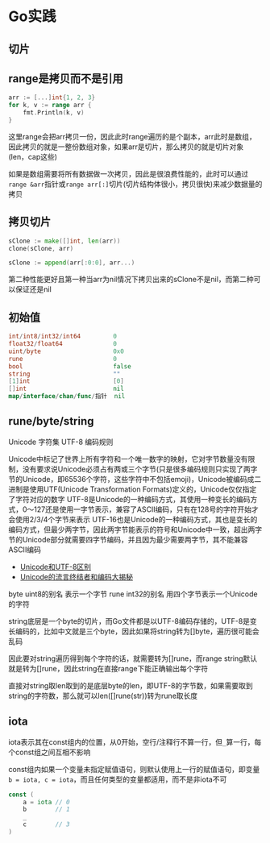 # Go实践

## 切片

## range是拷贝而不是引用

```go
arr := [...]int{1, 2, 3}
for k, v := range arr {
    fmt.Println(k, v)
}
```

这里range会把arr拷贝一份，因此此时range遍历的是个副本，arr此时是数组，因此拷贝的就是一整份数组对象，如果arr是切片，那么拷贝的就是切片对象(len，cap这些)

如果是数组需要将所有数据做一次拷贝，因此是很浪费性能的，此时可以通过`range &arr`指针或`range arr[:]`切片(切片结构体很小，拷贝很快)来减少数据量的拷贝

## 拷贝切片

```go
sClone := make([]int, len(arr))
clone(sClone, arr)
```

```go
sClone := append(arr[:0:0], arr...)
```

第二种性能更好且第一种当arr为nil情况下拷贝出来的sClone不是nil，而第二种可以保证还是nil

## 初始值

```go
int/int8/int32/int64         0
float32/float64              0
uint/byte                    0x0
rune                         0
bool                         false
string                       ""
[1]int                       [0]
[]int                        nil
map/interface/chan/func/指针  nil
```

## rune/byte/string

Unicode 字符集
UTF-8 编码规则

Unicode中标记了世界上所有字符和一个唯一数字的映射，它对字节数量没有限制，没有要求说Unicode必须占有两或三个字节(只是很多编码规则只实现了两字节的Unicode，即65536个字符，这些字符中不包括emoji)，Unicode被编码成二进制是使用UTF(Unicode Transformation Formats)定义的，Unicode仅仅指定了字符对应的数字
UTF-8是Unicode的一种编码方式，其使用一种变长的编码方式，0～127还是使用一字节表示，兼容了ASCII编码，只有在128号的字符开始才会使用2/3/4个字节来表示
UTF-16也是Unicode的一种编码方式，其也是变长的编码方式，但最少两字节，因此两字节能表示的符号和Unicode中一致，超出两字节的Unicode部分就需要四字节编码，并且因为最少需要两字节，其不能兼容ASCII编码

- [Unicode和UTF-8区别](https://www.zhihu.com/question/23374078/answer/69732605)
- [Unicode的流言终结者和编码大揭秘](https://www.freebuf.com/articles/others-articles/25623.html)

byte uint8的别名 表示一个字节
rune int32的别名 用四个字节表示一个Unicode的字符

string底层是一个byte的切片，而Go文件都是以UTF-8编码存储的，UTF-8是变长编码的，比如中文就是三个byte，因此如果将string转为[]byte，遍历很可能会乱码

因此要对string遍历得到每个字符的话，就需要转为[]rune，而range string默认就是转为[]rune，因此string在直接range下能正确输出每个字符

直接对string取len取到的是底层byte的len，即UTF-8的字节数，如果需要取到string的字符数，那么就可以len([]rune(str))转为rune取长度

## iota

iota表示其在const组内的位置，从0开始，空行/注释行不算一行，但`_`算一行，每个const组之间互相不影响

const组内如果一个变量未指定赋值语句，则默认使用上一行的赋值语句，即变量`b = iota, c = iota`，而且任何类型的变量都适用，而不是非iota不可

```go
const (
    a = iota // 0
    b        // 1
    _
    c        // 3
)
```

